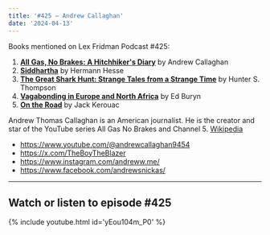 ```yaml
---
title: '#425 – Andrew Callaghan'
date: '2024-04-13'
---
```


Books mentioned on Lex Fridman Podcast #425:

1. <b><a href="https://www.goodreads.com/en/book/show/58493460" target="_blank">All Gas, No Brakes: A Hitchhiker's Diary</a></b> by Andrew Callaghan
2. <b><a href="https://amzn.to/4aTJxoK" target="_blank" rel="sponsored noopener noreferrer">Siddhartha</a></b> by Hermann Hesse
3. <b><a href="https://amzn.to/4axZmSx" target="_blank" rel="sponsored noopener noreferrer">The Great Shark Hunt: Strange Tales from a Strange Time</a></b> by Hunter S. Thompson
4. <b><a href="https://amzn.to/3Url0SZ" target="_blank" rel="sponsored noopener noreferrer">Vagabonding in Europe and North Africa</a></b> by Ed Buryn
5. <b><a href="https://amzn.to/3TYSwy9" target="_blank" rel="sponsored noopener noreferrer">On the Road</a></b> by Jack Kerouac

<!--more-->

Andrew Thomas Callaghan is an American journalist. He is the creator and star of the YouTube series All Gas No Brakes and Channel 5. <a href="https://en.wikipedia.org/wiki/Andrew_Callaghan" target="_blank">Wikipedia</a>

- <a href="https://www.youtube.com/@andrewcallaghan9454" target="_blank">https://www.youtube.com/@andrewcallaghan9454</a>
- <a href="https://x.com/TheBoyTheBlazer" target="_blank">https://x.com/TheBoyTheBlazer</a>
- <a href="https://www.instagram.com/andreww.me/" target="_blank">https://www.instagram.com/andreww.me/</a>
- <a href="https://www.facebook.com/andrewsnickas/" target="_blank">https://www.facebook.com/andrewsnickas/</a>

- - - - - -

## Watch or listen to episode #425

{% include youtube.html id='yEou104m_P0' %}